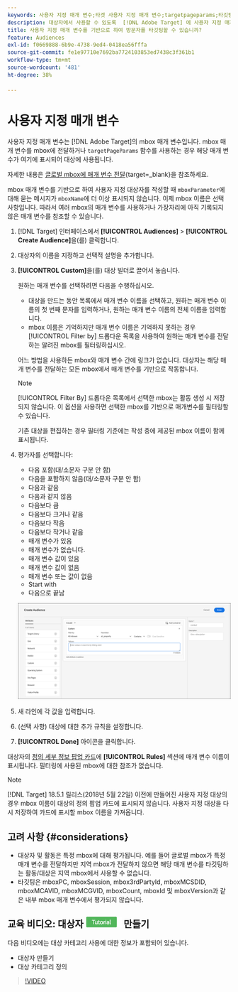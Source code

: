 ```yaml
---
keywords: 사용자 지정 매개 변수;타겟 사용자 지정 매개 변수;targetpageparams;타깃팅 mbox 매개 변수
description: 대상자에서 사용할 수 있도록  [!DNL Adobe Target] 에 사용자 지정 매개 변수를 전달하는 방법을 알아봅니다.
title: 사용자 지정 매개 변수를 기반으로 하여 방문자를 타깃팅할 수 있습니까?
feature: Audiences
exl-id: f0669888-6b9e-4738-9ed4-0418ea56fffa
source-git-commit: fe1e97710e7692ba7724103853ed7438c3f361b1
workflow-type: tm+mt
source-wordcount: '481'
ht-degree: 38%

---
```


# 사용자 지정 매개 변수

사용자 지정 매개 변수는 [!DNL Adobe Target]의 mbox 매개 변수입니다. mbox 매개 변수를 mbox에 전달하거나 `targetPageParams` 함수를 사용하는 경우 해당 매개 변수가 여기에 표시되어 대상에 사용됩니다.

자세한 내용은 [글로벌 mbox에 매개 변수 전달](https://experienceleague.adobe.com/docs/target-dev/developer/client-side/global-mbox/pass-parameters-to-global-mbox.html){target=_blank}을 참조하세요.

mbox 매개 변수를 기반으로 하여 사용자 지정 대상자를 작성할 때 `mboxParameter`에 대해 묻는 메시지가 `mboxName`에 더 이상 표시되지 않습니다. 이제 mbox 이름은 선택 사항입니다. 따라서 여러 mbox의 매개 변수를 사용하거나 가장자리에 아직 기록되지 않은 매개 변수를 참조할 수 있습니다.

1. [!DNL Target] 인터페이스에서 **[!UICONTROL Audiences]** > **[!UICONTROL Create Audience]**&#x200B;을(를) 클릭합니다.
1. 대상자의 이름을 지정하고 선택적 설명을 추가합니다.
1. **[!UICONTROL Custom]**&#x200B;을(를) 대상 빌더로 끌어서 놓습니다.

   원하는 매개 변수를 선택하려면 다음을 수행하십시오.

   * 대상을 만드는 동안 목록에서 매개 변수 이름을 선택하고, 원하는 매개 변수 이름의 첫 번째 문자를 입력하거나, 원하는 매개 변수 이름의 전체 이름을 입력합니다.
   * mbox 이름은 기억하지만 매개 변수 이름은 기억하지 못하는 경우 [!UICONTROL Filter by] 드롭다운 목록을 사용하여 원하는 매개 변수를 전달하는 알려진 mbox를 필터링하십시오.

   어느 방법을 사용하든 mbox와 매개 변수 간에 링크가 없습니다. 대상자는 해당 매개 변수를 전달하는 모든 mbox에서 매개 변수를 기반으로 작동합니다.

   >[!NOTE]
   >
   >[!UICONTROL Filter By] 드롭다운 목록에서 선택한 mbox는 활동 생성 시 저장되지 않습니다. 이 옵션을 사용하면 선택한 mbox를 기반으로 매개변수를 필터링할 수 있습니다.

   기존 대상을 편집하는 경우 필터링 기준에는 작성 중에 제공된 mbox 이름이 함께 표시됩니다.

1. 평가자를 선택합니다:

   * 다음 포함(대/소문자 구분 안 함)
   * 다음을 포함하지 않음(대/소문자 구분 안 함)
   * 다음과 같음
   * 다음과 같지 않음
   * 다음보다 큼
   * 다음보다 크거나 같음
   * 다음보다 작음
   * 다음보다 작거나 같음
   * 매개 변수가 있음
   * 매개 변수가 없습니다.
   * 매개 변수 값이 있음
   * 매개 변수 값이 없음
   * 매개 변수 또는 값이 없음
   * Start with
   * 다음으로 끝남

   ![사용자 지정 매개 변수 대상자](assets/custom.png)

1. 새 라인에 각 값을 입력합니다.
1. (선택 사항) 대상에 대한 추가 규칙을 설정합니다.
1. **[!UICONTROL Done]** 아이콘을 클릭합니다.

대상자의 [정의 세부 정보 팝업 카드](/help/main/c-target/c-audiences/audiences.md#section_11B9C4A777E14D36BA1E925021945780)에 **[!UICONTROL Rules]** 섹션에 매개 변수 이름이 표시됩니다. 필터링에 사용된 mbox에 대한 참조가 없습니다.

>[!NOTE]
>
>[!DNL Target] 18.5.1 릴리스(2018년 5월 22일) 이전에 만들어진 사용자 지정 대상의 경우 mbox 이름이 대상의 정의 팝업 카드에 표시되지 않습니다. 사용자 지정 대상을 다시 저장하여 카드에 표시할 mbox 이름을 가져옵니다.

## 고려 사항 {#considerations}

* 대상자 및 활동은 특정 mbox에 대해 평가됩니다. 예를 들어 글로벌 mbox가 특정 매개 변수를 전달하지만 지역 mbox가 전달하지 않으면 해당 매개 변수를 타깃팅하는 활동/대상은 지역 mbox에서 사용할 수 없습니다.
* 타깃팅은 mboxPC, mboxSession, mbox3rdPartyId, mboxMCSDID, mboxMCAVID, mboxMCGVID, mboxCount, mboxId 및 mboxVersion과 같은 내부 mbox 매개 변수에서 평가되지 않습니다.

## 교육 비디오: 대상자 ![튜토리얼 배지](/help/main/assets/tutorial.png) 만들기

다음 비디오에는 대상 카테고리 사용에 대한 정보가 포함되어 있습니다.

* 대상자 만들기
* 대상 카테고리 정의

>[!VIDEO](https://video.tv.adobe.com/v/17392)
